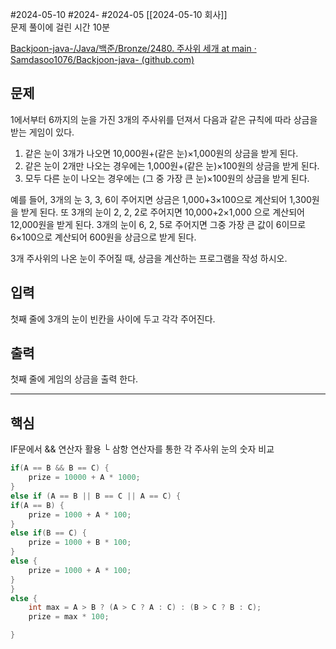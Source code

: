 #2024-05-10 #2024- #2024-05 [[2024-05-10 회사]]  
문제 풀이에 걸린 시간 10분

[Backjoon-java-/Java/백준/Bronze/2480. 주사위 세개 at main · Samdasoo1076/Backjoon-java- (github.com)](https://github.com/Samdasoo1076/Backjoon-java-/tree/main/Java/%EB%B0%B1%EC%A4%80/Bronze/2480.%E2%80%85%EC%A3%BC%EC%82%AC%EC%9C%84%E2%80%85%EC%84%B8%EA%B0%9C)

## 문제
1에서부터 6까지의 눈을 가진 3개의 주사위를 던져서 다음과 같은 규칙에 따라 상금을 받는 게임이 있다.

1. 같은 눈이 3개가 나오면 10,000원+(같은 눈)×1,000원의 상금을 받게 된다.
2. 같은 눈이 2개만 나오는 경우에는 1,000원+(같은 눈)×100원의 상금을 받게 된다.
3. 모두 다른 눈이 나오는 경우에는 (그 중 가장 큰 눈)×100원의 상금을 받게 된다.

예를 들어, 3개의 눈 3, 3, 6이 주어지면 상금은 1,000+3×100으로 계산되어 1,300원을 받게 된다. 또 3개의 눈이 2, 2, 2로 주어지면 10,000+2×1,000 으로 계산되어 12,000원을 받게 된다. 3개의 눈이 6, 2, 5로 주어지면 그중 가장 큰 값이 6이므로 6×100으로 계산되어 600원을 상금으로 받게 된다.

3개 주사위의 나온 눈이 주어질 때, 상금을 계산하는 프로그램을 작성 하시오.

## 입력

첫째 줄에 3개의 눈이 빈칸을 사이에 두고 각각 주어진다.

## 출력

첫째 줄에 게임의 상금을 출력 한다.

---
## 핵심
IF문에서 && 연산자 활용
 └ 삼항 연산자를 통한 각 주사위 눈의 숫자 비교

```java
if(A == B && B == C) {
    prize = 10000 + A * 1000;
}
else if (A == B || B == C || A == C) {
if(A == B) {
    prize = 1000 + A * 100;
}
else if(B == C) {
    prize = 1000 + B * 100;
}
else {
    prize = 1000 + A * 100;
}
}
else {
    int max = A > B ? (A > C ? A : C) : (B > C ? B : C);
    prize = max * 100;

}
```